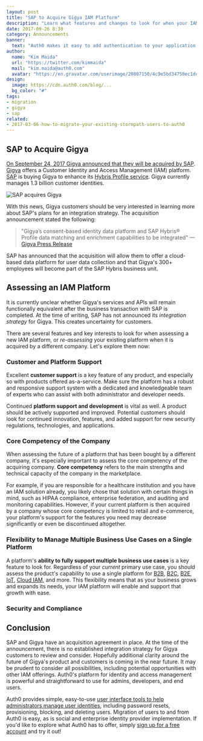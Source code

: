 ```yaml
---
layout: post
title: "SAP to Acquire Gigya IAM Platform"
description: "Learn what features and changes to look for when your IAM product changes ownership."
date: 2017-09-26 8:30
category: Announcements
banner:
  text: "Auth0 makes it easy to add authentication to your application."
author:
  name: "Kim Maida"
  url: "https://twitter.com/kimmaida"
  mail: "kim.maida@auth0.com"
  avatar: "https://en.gravatar.com/userimage/20807150/4c9e5bd34750ec1dcedd71cb40b4a9ba.png"
design:
  image: https://cdn.auth0.com/blog/...
  bg_color: "#"
tags:
- migration
- gigya
- sap
related:
- 2017-03-06-how-to-migrate-your-existing-stormpath-users-to-auth0
---
```


## SAP to Acquire Gigya 

[On September 24, 2017 Gigya announced that they will be acquired by SAP](http://www.gigya.com/gigya-the-market-leader-in-customer-identity-and-access-management-to-be-acquired-by-sap/). [Gigya](http://gigya.com) offers a Customer Identity and Access Management (IAM) platform. [SAP](https://www.sap.com/index.html) is buying Gigya to enhance its [Hybris Profile service](https://www.yaas.io/products/saphybrisprofile.html). Gigya currently manages 1.3 billion customer identities.

![SAP acquires Gigya](https://cdn.auth0.com/blog/gigya/gigya.jpg)

With this news, Gigya customers should be very interested in learning more about SAP's plans for an integration strategy. The acquisition announcement stated the following:

> "Gigya’s consent-based identity data platform and SAP Hybris® Profile data matching and enrichment capabilities to be integrated" —[Gigya Press Release](http://www.gigya.com/gigya-the-market-leader-in-customer-identity-and-access-management-to-be-acquired-by-sap/)

SAP has announced that the acquisition will allow them to offer a cloud-based data platform for user data collection and that Gigya's 300+ employees will become part of the SAP Hybris business unit.

## Assessing an IAM Platform

It is currently unclear whether Gigya's services and APIs will remain functionally equivalent after the business transaction with SAP is completed. At the time of writing, SAP has not announced its _integration strategy_ for Gigya. This creates uncertainty for customers.

There are several features and key interests to look for when assessing a new IAM platform, or _re-assessing_ your existing platform when it is acquired by a different company. Let's explore them now:

### Customer and Platform Support

Excellent **customer support** is a key feature of any product, and especially so with products offered as-a-service. Make sure  the platform has a robust and responsive support system with a dedicated and knowledgeable team of experts who can assist with both administrator and developer needs.

Continued **platform support and development** is vital as well. A product should be actively supported and improved. Potential customers should look for continued innovation, features, and added support for new security regulations, technologies, and applications.

### Core Competency of the Company

When assessing the future of a platform that has been bought by a different company, it's especially important to assess the core competency of the acquiring company. **Core competency** refers to the main strengths and technical capacity of the company in the marketplace.

For example, if you are responsible for a healthcare institution and you have an IAM solution already, you likely chose that solution with certain things in mind, such as HIPAA compliance, enterprise federation, and auditing and monitoring capabilities. However, if your current platform is then acquired by a company whose core competency is limited to retail and e-commerce, your platform's support for the features you need may decrease significantly or even be discontinued altogether.

### Flexibility to Manage Multiple Business Use Cases on a Single Platform

A platform's **ability to fully support multiple business use cases** is a key feature to look for. Regardless of your _current_ primary use case, you should assess the product's capability to use a single platform for [B2B](https://auth0.com/b2b-enterprise-identity-management), [B2C](https://auth0.com/b2c-customer-identity-management), [B2E](https://auth0.com/b2e-identity-management-for-employees), [IoT](https://auth0.com/docs/tutorials/authenticating-devices-using-mqtt), [Cloud IAM](https://auth0.com/learn/cloud-identity-access-management/), and more. This flexibility means that as your business grows and expands its needs, your IAM platform will enable and support that growth with ease.

### Security and Compliance

## Conclusion

SAP and Gigya have an acquisition agreement in place. At the time of the announcement, there is no established integration strategy for Gigya customers to review and consider. Hopefully additional clarity around the future of Gigya's product and customers is coming in the near future. It may be prudent to consider all possibilities, including potential opportunities with other IAM offerings. Auth0's platform for identity and access management is powerful and straightforward to use for admins, developers, and end users.

Auth0 provides simple, easy-to-use [user interface tools to help administrators manage user identities](https://auth0.com/user-management), including password resets, provisioning, blocking, and deleting users. Migration of users to and from Auth0 is easy, as is social and enterprise identity provider implementation. If you'd like to explore what Auth0 has to offer, simply <a href="javascript:signup()">sign up for a free account</a> and try it out!
